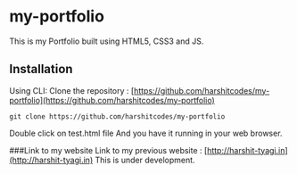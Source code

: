 # my-portfolio
This is my Portfolio built using HTML5, CSS3 and JS.

## Installation
Using CLI:
Clone the repository : [https://github.com/harshitcodes/my-portfolio](https://github.com/harshitcodes/my-portfolio)
```
git clone https://github.com/harshitcodes/my-portfolio
```
Double click on test.html file
And you have it running in your web browser.

###Link to my website
Link to my previous website : [http://harshit-tyagi.in](http://harshit-tyagi.in)
This is under development.